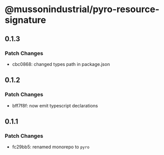 # @mussonindustrial/pyro-resource-signature

## 0.1.3

### Patch Changes

-   cbc0868: changed types path in package.json

## 0.1.2

### Patch Changes

-   bff7f8f: now emit typescript declarations

## 0.1.1

### Patch Changes

-   fc29bb5: renamed monorepo to `pyro`
